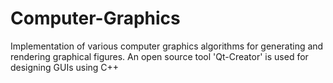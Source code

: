 # Computer-Graphics
Implementation of various computer graphics algorithms for generating and rendering graphical figures. An open source tool 'Qt-Creator' is used for designing GUIs using C++
